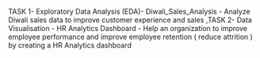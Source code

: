 TASK 1- Exploratory Data Analysis (EDA)- Diwali_Sales_Analysis - Analyze Diwali sales data to improve customer experience and sales 
,TASK 2- Data Visualisation - HR Analytics Dashboard - Help an organization to improve employee performance and improve employee retention ( reduce attrition ) by creating a HR Analytics dashboard
